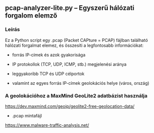 ## pcap-analyzer-lite.py – Egyszerű hálózati forgalom elemző

### Leírás

Ez a Python script egy .pcap (Packet CAPture = PCAP) fájlban található hálózati forgalmat elemez, és összesíti a legfontosabb információkat:

 - forrás IP-címek és azok gyakorisága

 - IP protokollok (TCP, UDP, ICMP, stb.) megjelenési aránya

 - leggyakoribb TCP és UDP célportok

 - valamint az egyes forrás IP-címek geolokációs helye (város, ország)

### A geolokációhoz a MaxMind GeoLite2 adatbázist használja

https://dev.maxmind.com/geoip/geolite2-free-geolocation-data/

- .pcap mintafájl

https://www.malware-traffic-analysis.net/
